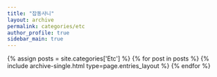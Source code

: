 ```yaml
---
title: "잡동사니"
layout: archive
permalink: categories/etc
author_profile: true
sidebar_main: true
---
```



{% assign posts = site.categories['Etc'] %}
{% for post in posts %} {% include archive-single.html type=page.entries_layout %} {% endfor %}